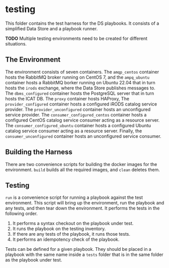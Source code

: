 # testing

This folder contains the test harness for the DS playbooks. It consists of a simplified Data Store and a playbook runner.

__TODO__ Multiple testing environments need to be created for different situations.

## The Environment

The environment consists of seven containers. The `amqp_centos` container hosts the RabbitMQ broker running on CentOS 7, and the `ampq_ubuntu` container hosts a RabbitMQ borker running on Ubuntu 22.04 that in turn hosts the `irods` exchange, where the Data Store publishes messages to. The `dbms_configured` container hosts the PostgreSQL server that in turn hosts the ICAT DB. The `proxy` container hosts HAProxy, The `provider_configured` container hosts a configured iRODS catalog service provider. The `provider_unconfigured` container hosts an unconfigured service provider. The `consumer_configured_centos` container hosts a configured CentOS catalog service consumer acting as a resource server. The `consumer_configured_ubuntu` container hosts a configured Ubuntu catalog service consumer acting as a resource server. Finally, the `consumer_unconfigured` container hosts an unconfigured service consumer.

## Building the Harness

There are two convenience scripts for building the docker images for the environment. `build` builds all the required images, and `clean` deletes them.

## Testing

`run` is a convenience script for running a playbook against the test environment. This script will bring up the environment, run the playbook and any tests, and then tear down the environment. It performs the tests in the following order.

1. It performs a syntax checkout on the playbook under test.
1. It runs the playbook on the testing inventory.
1. If there are any tests of the playbook, it runs those tests.
1. It performs an idempotency check of the playbook.

Tests can be defined for a given playbook. They should be placed in a playbook with the same name inside a `tests` folder that is in the same folder as the playbook under test.

